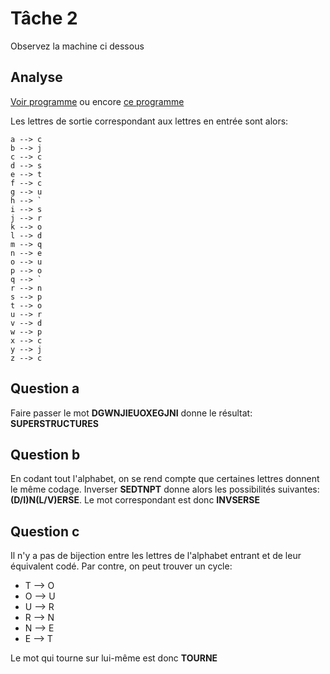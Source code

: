 # Tâche 2
Observez la machine ci dessous

## Analyse
[Voir programme](./../code/P02.py) ou encore [ce programme](./../code/P02_eke.py)

Les lettres de sortie correspondant aux lettres en entrée sont alors:
```
a --> c
b --> j
c --> c
d --> s
e --> t
f --> c
g --> u
h --> `
i --> s
j --> r
k --> o
l --> d
m --> q
n --> e
o --> u
p --> o
q --> `
r --> n
s --> p
t --> o
u --> r
v --> d
w --> p
x --> c
y --> j
z --> c
```

## Question a

Faire passer le mot **DGWNJIEUOXEGJNI** donne le résultat: **SUPERSTRUCTURES**

## Question b

En codant tout l'alphabet, on se rend compte que certaines lettres donnent le même codage.
Inverser **SEDTNPT** donne alors les possibilités suivantes: **(D/I)N(L/V)ERSE**.
Le mot correspondant est donc **INVSERSE**

## Question c

Il n'y a pas de bijection entre les lettres de l'alphabet entrant et de leur équivalent codé. Par contre, on peut trouver un cycle:

* T --> O
* O --> U
* U --> R
* R --> N
* N --> E
* E --> T

Le mot qui tourne sur lui-même est donc **TOURNE**

